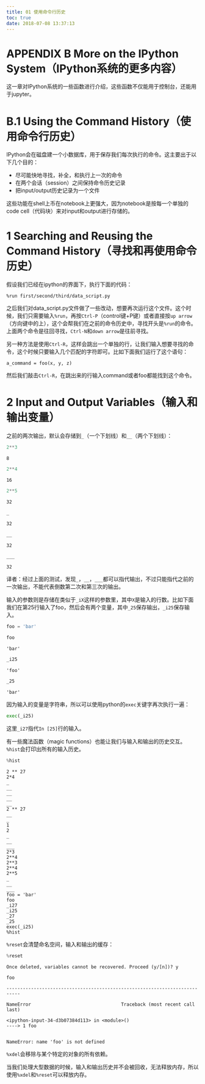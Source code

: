 ```yaml
---
title: 01 使用命令行历史
toc: true
date: 2018-07-08 13:37:13
---
```


# APPENDIX B More on the IPython System（IPython系统的更多内容）

这一章对IPython系统的一些函数进行介绍，这些函数不仅能用于控制台，还能用于jupyter。

# B.1 Using the Command History（使用命令行历史）

IPython会在磁盘建一个小数据库，用于保存我们每次执行的命令。这主要出于以下几个目的：

- 尽可能快地寻找，补全，和执行上一次的命令
- 在两个会话（session）之间保持命令历史记录
- 把input/output历史记录为一个文件

这些功能在shell上币在notebook上更强大，因为notebook是按每一个单独的code cell（代码块）来对input和output进行存储的。

# 1 Searching and Reusing the Command History（寻找和再使用命令历史）

假设我们已经在ipython的界面下，执行下面的代码：

    %run first/second/third/data_script.py
    
之后我们对data_script.py文件做了一些改动，想要再次运行这个文件。这个时候，我们只需要输入`%run`，再按`Ctrl-P`（control键+P键）或者直接按`up arrow`（方向键中的上），这个会帮我们在之前的命令历史中，寻找开头是`%run`的命令。上面两个命令是往回寻找，`Ctrl-N`和`down arrow`是往前寻找。

另一种方法是使用`Ctrl-R`，这样会跳出一个单独的行，让我们输入想要寻找的命令，这个时候只要输入几个匹配的字符即可。比如下面我们运行了这个语句：

    a_command = foo(x, y, z)
    
然后我们敲击`Ctrl-R`，在跳出来的行输入command或者foo都能找到这个命令。

# 2 Input and Output Variables（输入和输出变量）

之前的两次输出，默认会存储到`_`（一个下划线）和`__`（两个下划线）：


```python
2**3
```




    8




```python
2**4
```




    16




```python
2**5
```




    32




```python
_
```




    32




```python
__
```




    32




```python
___
```




    32



译者：经过上面的测试，发现`_`，`__`，`___`都可以指代输出，不过只能指代之前的一次输出，不能代表倒数第二次和第三次的输出。

输入的参数则是存储在类似于`_iX`这样的参数里，其中`X`是输入的行数。比如下面我们在第25行输入了foo，然后会有两个变量，其中`_25`保存输出，`_i25`保存输入。


```python
foo = 'bar'
```


```python
foo
```




    'bar'




```python
_i25
```




    'foo'




```python
_25
```




    'bar'



因为输入的变量是字符串，所以可以使用python的`exec`关键字再次执行一遍：


```python
exec(_i25)
```

这里`_i27`指代`In [25]`行的输入。

有一些魔法函数（magic functions）也能让我们与输入和输出的历史交互。`%hist`会打印出所有的输入历史。


```python
%hist
```

    2 ** 27
    2*4
    _
    __
    __
    __
    __
    2 ** 27
    __
    _
    1
    2
    _
    __
    ___
    2*3
    2**4
    2**3
    2**4
    2**5
    _
    __
    ___
    foo = 'bar'
    foo
    _i27
    _i25
    _27
    _25
    exec(_i25)
    %hist
    

`%reset`会清楚命名空间，输入和输出的缓存：


```python
%reset
```

    Once deleted, variables cannot be recovered. Proceed (y/[n])? y
    


```python
foo
```


    ---------------------------------------------------------------------------

    NameError                                 Traceback (most recent call last)

    <ipython-input-34-d3b07384d113> in <module>()
    ----> 1 foo
    

    NameError: name 'foo' is not defined


`%xdel`会移除与某个特定的对象的所有依赖。

当我们处理大型数据的时候，输入和输出历史并不会被回收，无法释放内存，所以使用`%xdel`和`%reset`可以释放内存。
